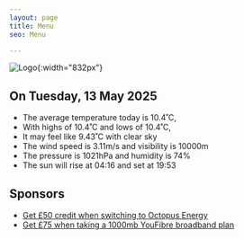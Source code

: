 ```yaml
---
layout: page
title: Menu
seo: Menu

---
```


![Logo](/images/logo.jpg){:width="832px"}

<!-- weather_marker starts -->
## On Tuesday, 13 May 2025

- The average temperature today is 10.4˚C,
- With highs of 10.4˚C and lows of 10.4˚C,
- It may feel like 9.43˚C with clear sky
- The wind speed is 3.11m/s and visibility is 10000m
- The pressure is 1021hPa and humidity is 74%
- The sun will rise at 04:16 and set at 19:53

<!-- weather_marker ends -->

## Sponsors

- [Get £50 credit when switching to Octopus Energy](https://bit.ly/3oD1nnS)
- [Get £75 when taking a 1000mb YouFibre broadband plan](https://aklam.io/91zWhU?)
